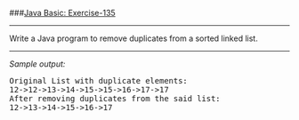 ###[Java Basic: Exercise-135](https://www.w3resource.com/java-exercises/basic/java-basic-exercise-135.php)
***
<p>Write a Java program to remove duplicates from a sorted linked list.</p>

***
_Sample output:_
<pre class="output">Original List with duplicate elements:
12->12->13->14->15->15->16->17->17
After removing duplicates from the said list:
12->13->14->15->16->17
</pre>